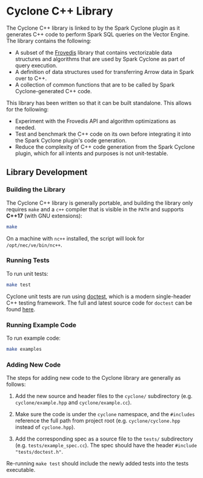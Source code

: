 # Cyclone C++ Library

The Cyclone C++ library is linked to by the Spark Cyclone plugin as it generates
C++ code to perform Spark SQL queries on the Vector Engine.  The library contains
the following:

* A subset of the [Frovedis](https://github.com/frovedis/frovedis) library that
  contains vectorizable data structures and algorithms that are used by Spark
  Cyclone as part of query execution.
* A definition of data structures used for transferring Arrow data in Spark over
  to C++.
* A collection of common functions that are to be called by Spark Cyclone-generated
  C++ code.

This library has been written so that it can be built standalone.  This allows
for the following:

* Experiment with the Frovedis API and algorithm optimizations as needed.
* Test and benchmark the C++ code on its own before integrating it into the Spark
  Cyclone plugin's code generation.
* Reduce the complexity of C++ code generation from the Spark Cyclone plugin,
  which for all intents and purposes is not unit-testable.



## Library Development

### Building the Library

The Cyclone C++ library is generally portable, and building the library only
requires `make` and a `c++` compiler that is visible in the `PATH` and supports
**C++17** (with GNU extensions):

```sh
make
```

On a machine with `nc++` installed, the script will look for `/opt/nec/ve/bin/nc++`.

### Running Tests

To run unit tests:

```sh
make test
```

Cyclone unit tests are run using [doctest](https://github.com/doctest/doctest),
which is a modern single-header C++ testing framework.  The full and latest
source code for `doctest` can be found
[here](https://raw.githubusercontent.com/doctest/doctest/master/doctest/doctest.h).

### Running Example Code

To run example code:

```sh
make examples
```

### Adding New Code

The steps for adding new code to the Cyclone library are generally as follows:

1.  Add the new source and header files to the `cyclone/` subdirectory (e.g.
    `cyclone/example.hpp` and `cyclone/example.cc`).

1.  Make sure the code is under the `cyclone` namespace, and the `#includes`
    reference the full path from project root (e.g. `cyclone/cyclone.hpp` instead
    of `cyclone.hpp`).

1.  Add the corresponding spec as a source file to the `tests/` subdirectory
    (e.g. `tests/example_spec.cc`).  The spec should have the header
    `#include "tests/doctest.h"`.

Re-running `make test` should include the newly added tests into the tests executable.
